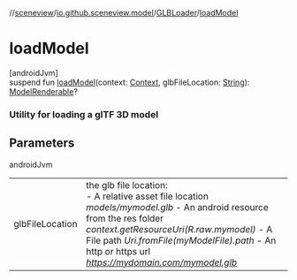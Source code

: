 //[sceneview](../../../index.md)/[io.github.sceneview.model](../index.md)/[GLBLoader](index.md)/[loadModel](load-model.md)

# loadModel

[androidJvm]\
suspend fun [loadModel](load-model.md)(context: [Context](https://developer.android.com/reference/kotlin/android/content/Context.html), glbFileLocation: [String](https://kotlinlang.org/api/latest/jvm/stdlib/kotlin/-string/index.html)): [ModelRenderable](../../com.google.ar.sceneform.rendering/-model-renderable/index.md)?

###  Utility for loading a glTF 3D model

## Parameters

androidJvm

| | |
|---|---|
| glbFileLocation | the glb file location:<br>-     A relative asset file location *models/mymodel.glb* -     An android resource from the res folder *context.getResourceUri(R.raw.mymodel)* -     A File path *Uri.fromFile(myModelFile).path* -     An http or https url *https://mydomain.com/mymodel.glb* |
